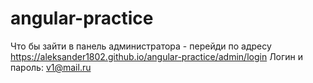 # angular-practice

Что бы зайти в панель администратора - перейди по адресу https://aleksander1802.github.io/angular-practice/admin/login
Логин и пароль: v1@mail.ru
